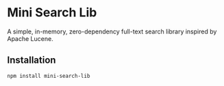 # Mini Search Lib

A simple, in-memory, zero-dependency full-text search library inspired by Apache Lucene.

## Installation

```bash
npm install mini-search-lib